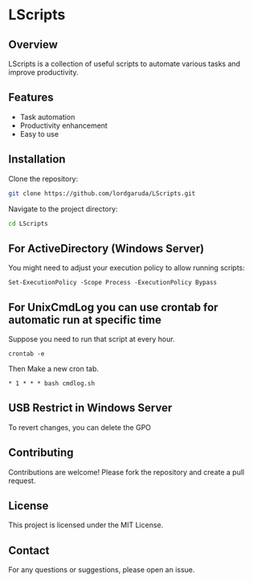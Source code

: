 # LScripts

## Overview
LScripts is a collection of useful scripts to automate various tasks and improve productivity.

## Features
- Task automation
- Productivity enhancement
- Easy to use

## Installation
Clone the repository:
```bash
git clone https://github.com/lordgaruda/LScripts.git
```

Navigate to the project directory:
```bash
cd LScripts
```

## For ActiveDirectory (Windows Server)
You might need to adjust your execution policy to allow running scripts:
```
Set-ExecutionPolicy -Scope Process -ExecutionPolicy Bypass
```

## For UnixCmdLog you can use crontab for automatic run at specific time
Suppose you need to run that script at every hour.
```
crontab -e
```
Then Make a new cron tab.
```
* 1 * * * bash cmdlog.sh
```

## USB Restrict in Windows Server
To revert changes, you can delete the GPO

## Contributing
Contributions are welcome! Please fork the repository and create a pull request.

## License
This project is licensed under the MIT License.

## Contact
For any questions or suggestions, please open an issue.

